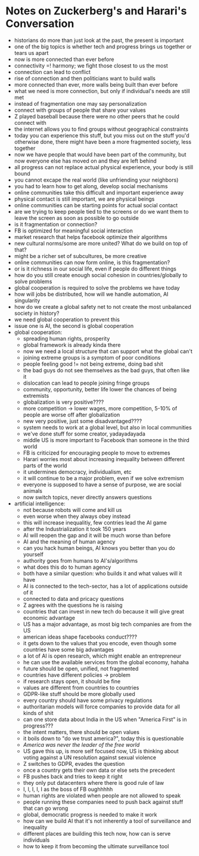 # Notes on Zuckerberg's and Harari's Conversation

- historians do more than just look at the past, the present is important
- one of the big topics is whether tech and progress brings us together or
  tears us apart
- now is more connected than ever before
- connectivity =! harmony; we fight those closest to us the most
- connection can lead to conflict
- rise of connection and then politicians want to build walls
- more connected than ever, more walls being built than ever before
- what we need is more connection, but only if individual's needs are still met
- instead of fragmentation one may say personalization
- connect with groups of people that share your values
- Z played baseball because there were no other peers that he could connect
  with
- the internet allows you to find groups without geographical constraints
- today you can experience this stuff, but you miss out on the stuff you'd
  otherwise done, there might have been a more fragmented society, less
  together
- now we have people that would have been part of the community, but now
  everyone else has moved on and they are left behind
- all progress can not replace actual physical experience, your body is still
  bound
- you cannot excape the real world (like unfriending your neighbors)
- you had to learn how to get along, develop social mechanisms
- online communities take this difficult and important experience away
- physical contact is still important, we are physical beings
- online communities can be starting points for actual social contact
- are we trying to keep people tied to the screens or do we want them to leave
  the screen as soon as possible to go outside
- is it fragmentation or connection?
- FB is optimized for meaningful social interaction
- market research that helps facebook optimize their algorithms
- new cultural norms/some are more united? What do we build on top of that?
- might be a richer set of subcultures, be more creative
- online communities can now form online, is this fragmentation?
- or is it richness in our social life, even if people do different things
- how do you still create enough social cohesion in countries/globally to solve
  problems
- global cooperation is required to solve the problems we have today
- how will jobs be distributed, how will we handle automation, AI singularity
- how do we create a global safety net to not create the most unbalanced
  society in history?
- we need global cooperation to prevent this
- issue one is AI, the second is global cooperation
- global cooperation:
    - spreading human rights, prosperity
    - global framework is already kinda there
    - now we need a local structure that can support what the global can't
    - joining extreme groups is a symptom of poor conditions
    - people feeling good != not being extreme, doing bad shit
    - the bad guys do not see themselves as the bad guys, that often like it
    - dislocation can lead to people joining fringe groups
    - community, opportunity, better life lower the chances of being extremists
    - globalization is very positive????
    - more competition -> lower wages, more competition, 5-10% of people are
      worse off after globalization
    - new very positive, just some disadvantaged????
    - system needs to work at a global level, but also in local communities
    - we've done stuff for some creator, yadayadayada
    - middle US is more important to Facebook than someone in the third world
    - FB is criticized for encouraging people to move to extremes
    - Harari worries most about increasing inequality between different parts
      of the world
    - it undermines democracy, individualism, etc
    - it will continue to be a major problem, even if we solve extremism
    - everyone is supposed to have a sense of purpose, we are social animals
    - now switch topics, never directly answers questions
- artificial intelligence:
    - not because robots will come and kill us
    - even worse when they always obey instead
    - this will increase inequalitiy, few contries lead the AI game
    - after the Industrialization it took 150 years
    - AI will reopen the gap and it will be much worse than before
    - AI and the meaning of human agency
    - can you hack human beings, AI knows you better than you do yourself
    - authority goes from humans to AI's/algorithms
    - what does this do to human agency
    - both have a similar question: who builds it and what values will it have
    - AI is connected to the tech-sector, has a lot of applications outside of
      it
    - connected to data and pricacy questions
    - Z agrees with the questions he is raising
    - countries that can invest in new tech do because it will give great
      economic advantage
    - US has a major advantage, as most big tech companies are from the US
    - american ideas shape facebooks conduct????
    - it gets down to the values that you encode, even though some countries
      have some big advantages
    - a lot of AI is open research, which might enable an entrepreneur
    - he can use the available services from the global economy, hahaha
    - future should be open, unified, not fragmented
    - countries have different policies -> problem
    - if research stays open, it should be fine
    - values are different from countries to countries
    - GDPR-like stuff should be more globally used
    - every country should have some privacy regulations
    - authoritarian models will force companies to provide data for all kinds
      of shit
    - can one store data about India in the US when "America First" is in
      progress???
    - the intent matters, there should be open values
    - it boils down to "do we trust america?", today this is questionable
    - _America was never the leader of the free world_
    - US gave this up, is more self focused now, US is thinking about voting
      against a UN resolution against sexual violence
    - Z switches to GDPR, evades the question
    - once a country gets their own data or else sets the precedent
    - FB pushes back and tries to keep it right
    - they only put datacenters where there is good rule of law
    - I, I, I, I, I as the boss of FB oughhhhh
    - human rights are violated when people are not allowed to speak
    - people running these companies need to push back against stuff that can
      go wrong
    - global, democratic progress is needed to make it work
    - how can we build AI that it's not inherently a tool of surveillance and
      inequality
    - different places are building this tech now, how can is serve individuals
    - how to keep it from becoming the ultimate surveillance tool
